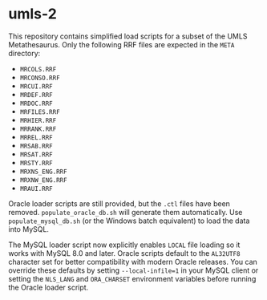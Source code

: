 # umls-2

This repository contains simplified load scripts for a subset of the UMLS Metathesaurus.
Only the following RRF files are expected in the `META` directory:

- `MRCOLS.RRF`
- `MRCONSO.RRF`
- `MRCUI.RRF`
- `MRDEF.RRF`
- `MRDOC.RRF`
- `MRFILES.RRF`
- `MRHIER.RRF`
- `MRRANK.RRF`
- `MRREL.RRF`
- `MRSAB.RRF`
- `MRSAT.RRF`
- `MRSTY.RRF`
- `MRXNS_ENG.RRF`
- `MRXNW_ENG.RRF`
- `MRAUI.RRF`

Oracle loader scripts are still provided, but the `.ctl` files have been removed. `populate_oracle_db.sh` will generate them automatically. Use `populate_mysql_db.sh` (or the Windows batch equivalent) to load the data into MySQL.

The MySQL loader script now explicitly enables `LOCAL` file loading so it works
with MySQL 8.0 and later. Oracle scripts default to the `AL32UTF8` character
set for better compatibility with modern Oracle releases. You can override these
defaults by setting `--local-infile=1` in your MySQL client or setting the
`NLS_LANG` and `ORA_CHARSET` environment variables before running the Oracle
loader script.
